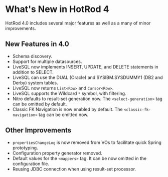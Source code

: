 # What's New in HotRod 4

HotRod 4.0 includes several major features as well as a many of minor improvements.


## New Features in 4.0

- Schema discovery.
- Support for multiple datasources.
- LiveSQL now implements INSERT, UPDATE, and DELETE statements in addition to SELECT.
- LiveSQL can use the DUAL (Oracle) and SYSIBM.SYSDUMMY1 (DB2 and Derby) system tables.
- LiveSQL now returns `List<Row>` and `Cursor<Row>`.
- LiveSQL supports the Wildcard `*` symbol, with filtering.
- Nitro defaults to result-set generation now. The `<select-generation>` tag can be omitted by default.
- Classic FK Navigation is now enabled by default. The `<classic-fk-navigation>` tag can be omitted now.


## Other Improvements

- `propertiesChangeLog` is now removed from VOs to facilitate quick Spring prototyping.
- Configuration property generator removed.
- Default values for the `<mappers>` tag. It can be now omitted in the configuration file.
- Reusing JDBC connection when using result-set processor.

